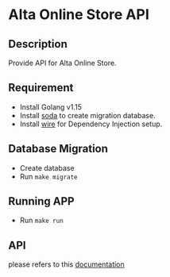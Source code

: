 # Alta Online Store API

## Description
Provide API for Alta Online Store.

## Requirement
- Install Golang v1.15
- Install [soda](https://gobuffalo.io/en/docs/db/toolbox/) to create migration database.
- Install [wire](https://github.com/google/wire) for Dependency Injection setup.

## Database Migration
 - Create database
 - Run `make migrate` 


## Running APP
- Run `make run` 

## API
please refers to this [documentation](https://app.swaggerhub.com/apis/S1lvesterTake/altastore-api-doc/1.0.0)